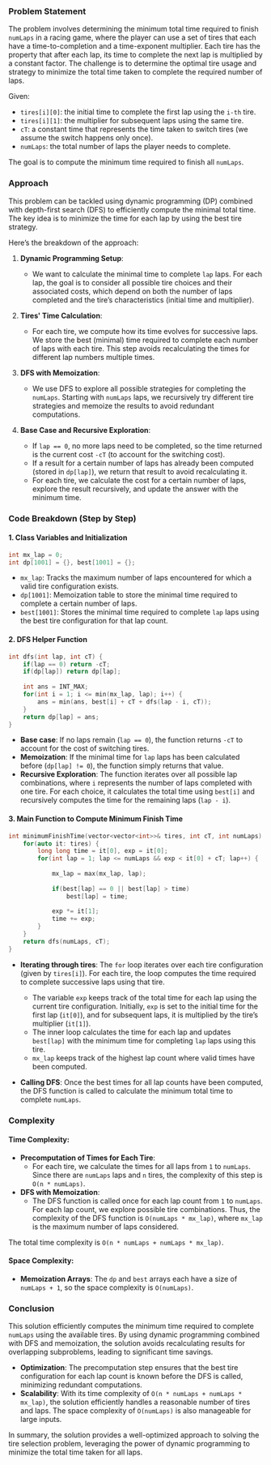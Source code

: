 ### Problem Statement

The problem involves determining the minimum total time required to finish `numLaps` in a racing game, where the player can use a set of tires that each have a time-to-completion and a time-exponent multiplier. Each tire has the property that after each lap, its time to complete the next lap is multiplied by a constant factor. The challenge is to determine the optimal tire usage and strategy to minimize the total time taken to complete the required number of laps.

Given:
- `tires[i][0]`: the initial time to complete the first lap using the `i-th` tire.
- `tires[i][1]`: the multiplier for subsequent laps using the same tire.
- `cT`: a constant time that represents the time taken to switch tires (we assume the switch happens only once).
- `numLaps`: the total number of laps the player needs to complete.

The goal is to compute the minimum time required to finish all `numLaps`.

### Approach

This problem can be tackled using dynamic programming (DP) combined with depth-first search (DFS) to efficiently compute the minimal total time. The key idea is to minimize the time for each lap by using the best tire strategy.

Here’s the breakdown of the approach:
1. **Dynamic Programming Setup**: 
   - We want to calculate the minimal time to complete `lap` laps. For each lap, the goal is to consider all possible tire choices and their associated costs, which depend on both the number of laps completed and the tire’s characteristics (initial time and multiplier).
   
2. **Tires' Time Calculation**: 
   - For each tire, we compute how its time evolves for successive laps. We store the best (minimal) time required to complete each number of laps with each tire. This step avoids recalculating the times for different lap numbers multiple times.
   
3. **DFS with Memoization**:
   - We use DFS to explore all possible strategies for completing the `numLaps`. Starting with `numLaps` laps, we recursively try different tire strategies and memoize the results to avoid redundant computations.

4. **Base Case and Recursive Exploration**: 
   - If `lap == 0`, no more laps need to be completed, so the time returned is the current cost `-cT` (to account for the switching cost).
   - If a result for a certain number of laps has already been computed (stored in `dp[lap]`), we return that result to avoid recalculating it.
   - For each tire, we calculate the cost for a certain number of laps, explore the result recursively, and update the answer with the minimum time.

### Code Breakdown (Step by Step)

#### 1. Class Variables and Initialization
```cpp
int mx_lap = 0;
int dp[1001] = {}, best[1001] = {};
```
- `mx_lap`: Tracks the maximum number of laps encountered for which a valid tire configuration exists.
- `dp[1001]`: Memoization table to store the minimal time required to complete a certain number of laps.
- `best[1001]`: Stores the minimal time required to complete `lap` laps using the best tire configuration for that lap count.

#### 2. DFS Helper Function
```cpp
int dfs(int lap, int cT) {
    if(lap == 0) return -cT;
    if(dp[lap]) return dp[lap];
    
    int ans = INT_MAX;
    for(int i = 1; i <= min(mx_lap, lap); i++) {
        ans = min(ans, best[i] + cT + dfs(lap - i, cT));
    }
    return dp[lap] = ans;
}
```
- **Base case**: If no laps remain (`lap == 0`), the function returns `-cT` to account for the cost of switching tires.
- **Memoization**: If the minimal time for `lap` laps has been calculated before (`dp[lap] != 0`), the function simply returns that value.
- **Recursive Exploration**: The function iterates over all possible lap combinations, where `i` represents the number of laps completed with one tire. For each choice, it calculates the total time using `best[i]` and recursively computes the time for the remaining laps (`lap - i`).

#### 3. Main Function to Compute Minimum Finish Time
```cpp
int minimumFinishTime(vector<vector<int>>& tires, int cT, int numLaps) {
    for(auto it: tires) {
        long long time = it[0], exp = it[0];
        for(int lap = 1; lap <= numLaps && exp < it[0] + cT; lap++) {
            
            mx_lap = max(mx_lap, lap);
            
            if(best[lap] == 0 || best[lap] > time)
                best[lap] = time;
            
            exp *= it[1];
            time += exp;
        }
    }
    return dfs(numLaps, cT);
}
```
- **Iterating through tires**: The `for` loop iterates over each tire configuration (given by `tires[i]`). For each tire, the loop computes the time required to complete successive laps using that tire.
    - The variable `exp` keeps track of the total time for each lap using the current tire configuration. Initially, `exp` is set to the initial time for the first lap (`it[0]`), and for subsequent laps, it is multiplied by the tire’s multiplier (`it[1]`).
    - The inner loop calculates the time for each lap and updates `best[lap]` with the minimum time for completing `lap` laps using this tire.
    - `mx_lap` keeps track of the highest lap count where valid times have been computed.

- **Calling DFS**: Once the best times for all lap counts have been computed, the DFS function is called to calculate the minimum total time to complete `numLaps`.

### Complexity

#### Time Complexity:
- **Precomputation of Times for Each Tire**: 
  - For each tire, we calculate the times for all laps from `1` to `numLaps`. Since there are `numLaps` laps and `n` tires, the complexity of this step is `O(n * numLaps)`.
- **DFS with Memoization**: 
  - The DFS function is called once for each lap count from `1` to `numLaps`. For each lap count, we explore possible tire combinations. Thus, the complexity of the DFS function is `O(numLaps * mx_lap)`, where `mx_lap` is the maximum number of laps considered.

The total time complexity is `O(n * numLaps + numLaps * mx_lap)`.

#### Space Complexity:
- **Memoization Arrays**: The `dp` and `best` arrays each have a size of `numLaps + 1`, so the space complexity is `O(numLaps)`.

### Conclusion

This solution efficiently computes the minimum time required to complete `numLaps` using the available tires. By using dynamic programming combined with DFS and memoization, the solution avoids recalculating results for overlapping subproblems, leading to significant time savings.

- **Optimization**: The precomputation step ensures that the best tire configuration for each lap count is known before the DFS is called, minimizing redundant computations.
- **Scalability**: With its time complexity of `O(n * numLaps + numLaps * mx_lap)`, the solution efficiently handles a reasonable number of tires and laps. The space complexity of `O(numLaps)` is also manageable for large inputs.

In summary, the solution provides a well-optimized approach to solving the tire selection problem, leveraging the power of dynamic programming to minimize the total time taken for all laps.